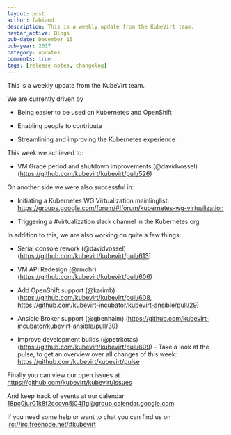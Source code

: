 ```yaml
---
layout: post
author: fabiand
description: This is a weekly update from the KubeVirt team.
navbar_active: Blogs
pub-date: December 15
pub-year: 2017
category: updates
comments: true
tags: [release notes, changelog]
---
```


This is a weekly update from the KubeVirt team.

We are currently driven by

- Being easier to be used on Kubernetes and OpenShift

- Enabling people to contribute

- Streamlining and improving the Kubernetes experience

<!-- more -->

This week we achieved to:

- VM Grace period and shutdown improvements (@davidvossel)
  (<https://github.com/kubevirt/kubevirt/pull/526>)

On another side we were also successful in:

- Initiating a Kubernetes WG Virtualization mainlinglist:
  <https://groups.google.com/forum/#!forum/kubernetes-wg-virtualization>

- Triggering a \#virtualization slack channel in the Kubernetes org

In addition to this, we are also working on quite a few things:

- Serial console rework (@davidvossel)
  (<https://github.com/kubevirt/kubevirt/pull/613>)

- VM API Redesign (@rmohr)
  (<https://github.com/kubevirt/kubevirt/pull/606>)

- Add OpenShift support (@karimb)
  (<https://github.com/kubevirt/kubevirt/pull/608>,
  <https://github.com/kubevirt-incubator/kubevirt-ansible/pull/29>)

- Ansible Broker support (@gbenhaim)
  (<https://github.com/kubevirt-incubator/kubevirt-ansible/pull/30>)

- Improve development builds (@petrkotas)
  (<https://github.com/kubevirt/kubevirt/pull/609>) - Take a look at
  the pulse, to get an overview over all changes of this week:
  <https://github.com/kubevirt/kubevirt/pulse>

Finally you can view our open issues at
<https://github.com/kubevirt/kubevirt/issues>

And keep track of events at our calendar
[18pc0jur01k8f2cccvn5j04j1g@group.calendar.google.com](https://calendar.google.com/calendar/embed?src=18pc0jur01k8f2cccvn5j04j1g@group.calendar.google.com)

If you need some help or want to chat you can find us on
<irc://irc.freenode.net/#kubevirt>

